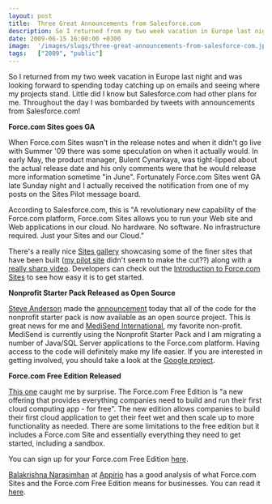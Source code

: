 ```yaml
---
layout: post
title:  Three Great Announcements from Salesforce.com
description: So I returned from my two week vacation in Europe last night and was looking forward to spending today catching up on emails and seeing where my projects stand. Little did I know but Salesforce.com had other plans for me. Throughout the day I was bombarded by tweets with announcements from Salesforce.com!  Force.com Sites goes GA  When Force.com Sites wasnt in the release notes and when it didnt go live with Summer 09 there was some speculation on when it actually would. In early May, the produc
date: 2009-06-15 16:00:00 +0300
image:  '/images/slugs/three-great-announcements-from-salesforce-com.jpg'
tags:   ["2009", "public"]
---
```

<p>So I returned from my two week vacation in Europe last night and was looking forward to spending today catching up on emails and seeing where my projects stand. Little did I know but Salesforce.com had other plans for me. Throughout the day I was bombarded by tweets with announcements from Salesforce.com!</p>
<p><strong>Force.com Sites goes GA</strong></p>
<p>When Force.com Sites wasn't in the release notes and when it didn't go live with Summer '09 there was some speculation on when it actually would. In early May, the product manager, Bulent Cynarkaya, was tight-lipped about the actual release date and his only comments were that he would release more information sometime "in June". Fortunately Force.com Sites went GA late Sunday night and I actually received the notification from one of my posts on the Sites Pilot message board.</p>
<p>According to Salesforce.com, this is "A revolutionary new capability of the Force.com platform, Force.com Sites allows you to run your Web site and Web applications in our cloud. No hardware. No software. No infrastructure required. Just your Sites and our Cloud."</p>
<p>There's a really nice <a href="http://developer.force.com/sitesgallery/Gallery" target="_blank">Sites gallery</a> showcasing some of the finer sites that have been built (<a href="http://informa.force.com/taylorandfrancis">my pilot site</a> didn't seem to make the cut??) along with a <a href="http://www.youtube.com/watch?v=8tf_WaD52mI" target="_blank">really sharp video</a>. Developers can check out the <a href="http://wiki.developerforce.com/index.php/An_Introduction_to_Force.com_Sites" target="_blank">Introduction to Force.com Sites</a> to see how easy it is to get started.</p>
<p><strong>Nonprofit Starter Pack Released as Open Source</strong></p>
<p><a href="http://twitter.com/gokubi" target="_blank">Steve Anderson</a> made the <a href="http://blogs.salesforce.com/nonprofit/2009/06/open-s.html" target="_blank">announcement</a> today that all of the code for the nonprofit starter pack is now available as an open source project. This is great news for me and <a href="http://www.medisend.org" target="_blank">MediSend International</a>, my favorite non-profit. MediSend is currently using the Nonprofit Starter Pack and I am migrating a number of Java/SQL Server applications to the Force.com platform. Having access to the code will definitely make my life easier. If you are interested in getting involved, you should take a look at the <a href="http://code.google.com/p/npsp/" target="_blank">Google project</a>.</p>
<p><strong>Force.com Free Edition Released</strong></p>
<p><a href="http://news.prnewswire.com/ViewContent.aspx?ACCT=109&STORY=/www/story/06-15-2009/0005043693&EDATE=" target="_blank">This one</a> caught me by surprise. The Force.com Free Edition is "a new offering that provides everything companies need to build and run their first cloud computing app - for free". The new edition allows companies to build their first cloud application to get their feet wet and then scale up to more functionality as needed. There are some limitations to the free edition but it includes a Force.com Site and essentially everything they need to get started, including a sandbox.</p>
<p>You can sign up for your Force.com Free Edition <a href="https://www.salesforce.com/form/signup/freeforce-platform.jsp?d=70130000000EoAM" target="_blank">here</a>.</p>
<p><a href="https://twitter.com/appirio_nara" target="_blank">Balakrishna Narasimhan</a> at <a href="http://www.appirio.com" target="_blank">Appirio</a> has a good analysis of what Force.com Sites and the Force.com Free Edition means for businesses. You can read it <a href="http://www.appirio.com/blog/2009/06/what-forcecom-free-edition-forcecom.php" target="_blank">here</a>.</p>

